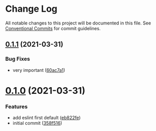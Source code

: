 # Change Log

All notable changes to this project will be documented in this file.
See [Conventional Commits](https://conventionalcommits.org) for commit guidelines.

## [0.1.1](https://github.com/trieb-work/config/compare/v0.1.0...v0.1.1) (2021-03-31)


### Bug Fixes

* very important ([60ac7a1](https://github.com/trieb-work/config/commit/60ac7a13ddca41438eca6587c61cb4b3ab02eff3))





# [0.1.0](https://github.com/trieb-work/config/compare/v0.0.1...v0.1.0) (2021-03-31)


### Features

* add eslint first default ([eb822fe](https://github.com/trieb-work/config/commit/eb822fe45d4f13fec3be23378ebef68eb8488bba))
* initial commit ([358f516](https://github.com/trieb-work/config/commit/358f5165f79dfb2cff2fcf502fd4e6a592591fd2))
